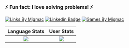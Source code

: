 ### ⚡ Fun fact: I love solving problems! ⚡

[![Links By Migmac](https://img.shields.io/badge/Links_by-Migmac-dc3545?style=flat-square)](https://migmac.alltway.com) 
[![Linkedin Badge](https://img.shields.io/badge/-Miguel_Matos-0077B5?style=flat-square&logo=Linkedin&logoColor=white&link=https://www.linkedin.com/in/nirgn)](https://www.linkedin.com/in/miguelmatos99)
[![Games By Migmac](https://img.shields.io/badge/Games_by-Migmac-dc3545?style=flat-square)](https://alltway.com/games)

Language Stats             |  User Stats
:-------------------------:|:-------------------------:
![](https://github-readme-stats.vercel.app/api/top-langs/?username=migmac99&langs_count=10&layout=compact&theme=dark&hide_title=true&exclude_repo=DLND,elmctron)  |  ![](https://github-readme-stats.vercel.app/api?username=migmac99&count_private=true&show_icons=true&theme=dark&hide_title=true)
